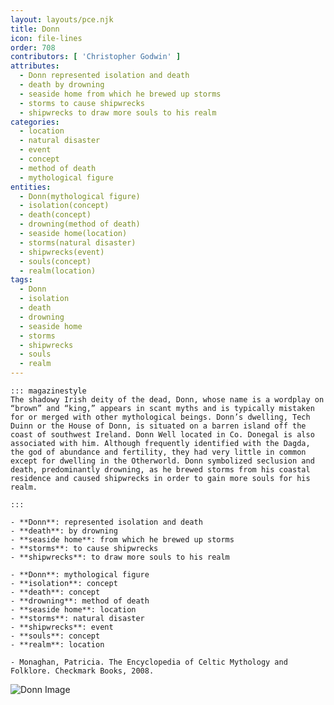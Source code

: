 ```yaml
---
layout: layouts/pce.njk
title: Donn
icon: file-lines
order: 708
contributors: [ 'Christopher Godwin' ]
attributes:
  - Donn represented isolation and death
  - death by drowning
  - seaside home from which he brewed up storms
  - storms to cause shipwrecks
  - shipwrecks to draw more souls to his realm
categories:
  - location
  - natural disaster
  - event
  - concept
  - method of death
  - mythological figure
entities:
  - Donn(mythological figure)
  - isolation(concept)
  - death(concept)
  - drowning(method of death)
  - seaside home(location)
  - storms(natural disaster)
  - shipwrecks(event)
  - souls(concept)
  - realm(location)
tags:
  - Donn
  - isolation
  - death
  - drowning
  - seaside home
  - storms
  - shipwrecks
  - souls
  - realm
---
```

``` tab [group1:Info]
::: magazinestyle
The shadowy Irish deity of the dead, Donn, whose name is a wordplay on “brown” and “king,” appears in scant myths and is typically mistaken for or merged with other mythological beings. Donn’s dwelling, Tech Duinn or the House of Donn, is situated on a barren island off the coast of southwest Ireland. Donn Well located in Co. Donegal is also associated with him. Although frequently identified with the Dagda, the god of abundance and fertility, they had very little in common except for dwelling in the Otherworld. Donn symbolized seclusion and death, predominantly drowning, as he brewed storms from his coastal residence and caused shipwrecks in order to gain more souls for his realm.

:::
```
``` tab [group1:Attributes]
- **Donn**: represented isolation and death
- **death**: by drowning
- **seaside home**: from which he brewed up storms
- **storms**: to cause shipwrecks
- **shipwrecks**: to draw more souls to his realm
```
``` tab [group1:Entities]
- **Donn**: mythological figure
- **isolation**: concept
- **death**: concept
- **drowning**: method of death
- **seaside home**: location
- **storms**: natural disaster
- **shipwrecks**: event
- **souls**: concept
- **realm**: location
```
``` tab [group1:Sources]
- Monaghan, Patricia. The Encyclopedia of Celtic Mythology and Folklore. Checkmark Books, 2008.
```
![Donn Image](['https://upload.wikimedia.org/wikipedia/commons/6/65/Oile%C3%A1n_Baoi_%28Dursey_Island%29%2C_The_Bull_-_geograph.org.uk_-_284005.jpg'])
